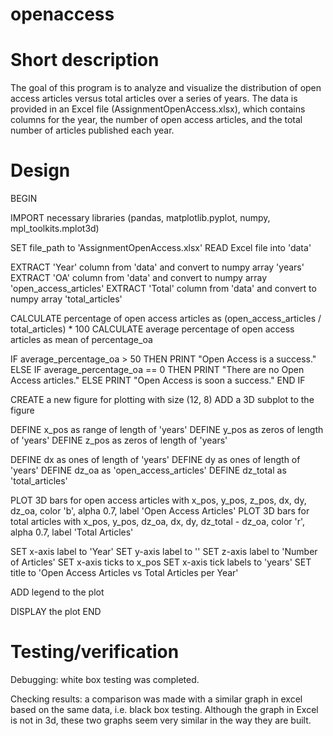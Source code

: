 # openaccess
# Short description
The goal of this program is to analyze and visualize the distribution of open access articles versus total articles over a series of years. The data is provided in an Excel file (AssignmentOpenAccess.xlsx), which contains columns for the year, the number of open access articles, and the total number of articles published each year. 

# Design
BEGIN

  IMPORT necessary libraries (pandas, matplotlib.pyplot, numpy, mpl_toolkits.mplot3d)

  SET file_path to 'AssignmentOpenAccess.xlsx'
  READ Excel file into 'data'

  EXTRACT 'Year' column from 'data' and convert to numpy array 'years'
  EXTRACT 'OA' column from 'data' and convert to numpy array 'open_access_articles'
  EXTRACT 'Total' column from 'data' and convert to numpy array 'total_articles'

  CALCULATE percentage of open access articles as (open_access_articles / total_articles) * 100
  CALCULATE average percentage of open access articles as mean of percentage_oa

  IF average_percentage_oa > 50 THEN
    PRINT "Open Access is a success."
  ELSE IF average_percentage_oa == 0 THEN
    PRINT "There are no Open Access articles."
  ELSE
    PRINT "Open Access is soon a success."
  END IF

  CREATE a new figure for plotting with size (12, 8)
  ADD a 3D subplot to the figure

  DEFINE x_pos as range of length of 'years'
  DEFINE y_pos as zeros of length of 'years'
  DEFINE z_pos as zeros of length of 'years'

  DEFINE dx as ones of length of 'years'
  DEFINE dy as ones of length of 'years'
  DEFINE dz_oa as 'open_access_articles'
  DEFINE dz_total as 'total_articles'

  PLOT 3D bars for open access articles with x_pos, y_pos, z_pos, dx, dy, dz_oa, color 'b', alpha 0.7, label 'Open Access Articles'
  PLOT 3D bars for total articles with x_pos, y_pos, dz_oa, dx, dy, dz_total - dz_oa, color 'r', alpha 0.7, label 'Total Articles'

  SET x-axis label to 'Year'
  SET y-axis label to ''
  SET z-axis label to 'Number of Articles'
  SET x-axis ticks to x_pos
  SET x-axis tick labels to 'years'
  SET title to 'Open Access Articles vs Total Articles per Year'

  ADD legend to the plot

  DISPLAY the plot
END


# Testing/verification
Debugging: white box testing was completed.

Checking results: a comparison was made with a similar graph in excel based on the same data, i.e. black box testing. Although the graph in Excel is not in 3d, these two graphs seem very similar in the way they are built.
